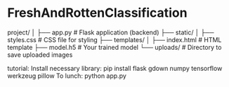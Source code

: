 # FreshAndRottenClassification

project/
│
├── app.py                # Flask application (backend)
├── static/
│   ├── styles.css        # CSS file for styling
├── templates/
│   ├── index.html        # HTML template
├── model.h5              # Your trained model
└── uploads/              # Directory to save uploaded images

tutorial:
Install necessary library: pip install flask gdown numpy tensorflow werkzeug pillow
To lunch: python app.py
